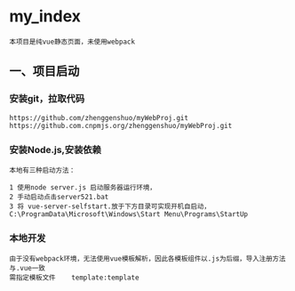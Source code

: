 # my_index
```
本项目是纯vue静态页面，未使用webpack
```

## 一、项目启动
### 安装git，拉取代码
```
https://github.com/zhenggenshuo/myWebProj.git
https://github.com.cnpmjs.org/zhenggenshuo/myWebProj.git
```
### 安装Node.js,安装依赖
```
本地有三种启动方法：

1 使用node server.js 启动服务器运行环境，
2 手动启动点击server521.bat
3 将 vue-server-selfstart.放于下方目录可实现开机自启动，
C:\ProgramData\Microsoft\Windows\Start Menu\Programs\StartUp

```
### 本地开发
```
由于没有webpack环境，无法使用vue模板解析，因此各模板组件以.js为后缀，导入注册方法与.vue一致
需指定模板文件    template:template
```



